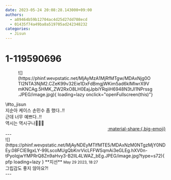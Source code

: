 ```yaml
---
date: 2023-05-24 20:08:28.143000+09:00
authors:
  - a89464b59b12704ac4d25d27dd708ecd
  - 01435f74a49ba8a519705ad242348232
categories:
  - Jisun
---
```


# 1-119590696

<div class="post-container" markdown="1">
<div class="content-container md-sidebar__scrollwrap" markdown="1">


<figure markdown="1">
![](https://phinf.wevpstatic.net/MjAyMzA1MjRfMTgw/MDAxNjg0OTI2NTA3NjM2.CZeK99v32Eie1DxFdBmgjWKim5ad6klMlwrX9VmKNCAg.5HMK_ZW2RxO8LH0EajJpbiYRqiiH6948N3tJl1NPrssg.JPEG/image.jpg){ loading=lazy onclick="openFullscreen(this)"}
</figure>
\#to_jisun <br>지순아 케이스 손민수 좀 했다..!!<br>근데 너무 예쁘다..!!<br>역시는 역시구나🫶🫶🦍

</div>
</div>

<div style="text-align: right;" markdown="1">
<a href="https://weverse.io/fromis9/fanpost/1-119590696" style="text-align: right;">:material-share:{.big-emoji}</a>
</div>
---

<div class="comments-container md-sidebar__scrollwrap" markdown="1">
<div class="comment" markdown="1">
<div class='id-container' markdown="1">
![](https://phinf.wevpstatic.net/MjAyNDEyMTlfMTE5/MDAxNzM0NTgzMjY0NDEy.08FClE9gxLY-99LscoMUgQbKnrVicLFFWSqmAi3eGLEg.hXV0n-tPyoIqjwYMPRrQ8Zn9aHvy3-B2llL4LWAZ_bEg.JPEG/image.jpg?type=s72){ pfp loading=lazy }
**<span class="artist">지선</span>** <small>May 29 2023, 18:27</small><br>
</div>
<div class='comment-body' markdown="1">
그립감도 좋지 않아요?!
</div>
</div>
</div>
---
